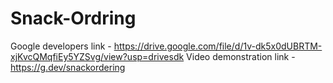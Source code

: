 # Snack-Ordring
Google developers link    - https://drive.google.com/file/d/1v-dk5x0dUBRTM-xjKvcQMqfiEy5YZSvg/view?usp=drivesdk
Video demonstration link  - https://g.dev/snackordering
